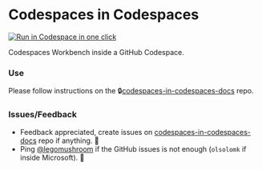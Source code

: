 # Codespaces in Codespaces

[<img title="Run in Codespace in one click" src="https://cdn.jsdelivr.net/gh/bookish-potato/codespaces-in-codespaces@f097ccddfc401ab6b09d233dc47c3efa3f9513f6/images/badge.svg">](https://github.com/features/codespaces)

Codespaces Workbench inside a GitHub Codespace.

### Use

Please follow instructions on the 🔒[codespaces-in-codespaces-docs](https://github.com/bookish-potato/codespaces-in-codespaces-docs) repo.

### Issues/Feedback

- Feedback appreciated, create issues on [codespaces-in-codespaces-docs](https://github.com/bookish-potato/codespaces-in-codespaces-docs) repo if anything. 🤗
- Ping [@legomushroom](https://github.com/legomushroom) if the GitHub issues is not enough (`olsolomk` if inside Microsoft). 🏓
